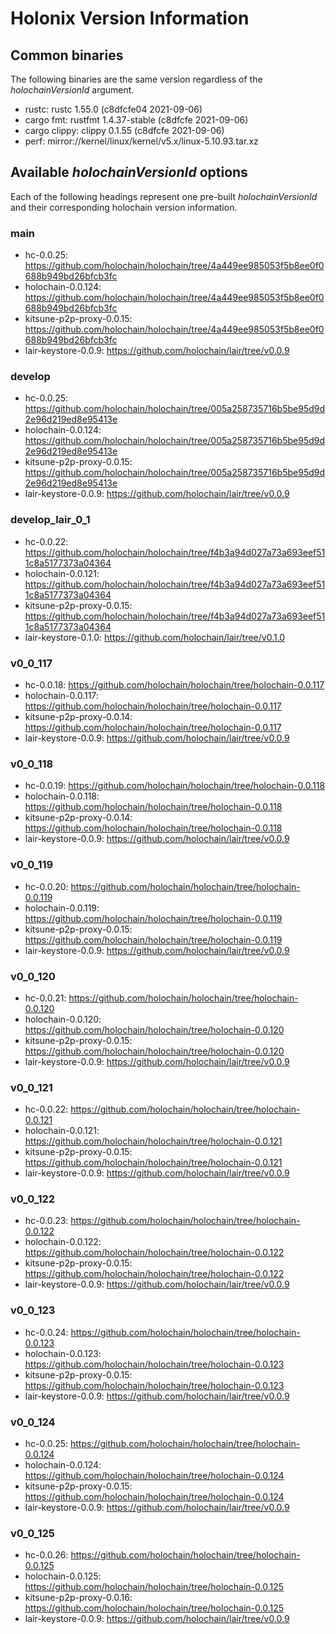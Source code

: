 # Holonix Version Information

## Common binaries
The following binaries are the same version regardless of the _holochainVersionId_ argument.

- rustc: rustc 1.55.0 (c8dfcfe04 2021-09-06)
- cargo fmt: rustfmt 1.4.37-stable (c8dfcfe 2021-09-06)
- cargo clippy: clippy 0.1.55 (c8dfcfe 2021-09-06)
- perf: mirror://kernel/linux/kernel/v5.x/linux-5.10.93.tar.xz

## Available _holochainVersionId_ options
Each of the following headings represent one pre-built _holochainVersionId_ and their corresponding holochain version information.

### main
- hc-0.0.25: https://github.com/holochain/holochain/tree/4a449ee985053f5b8ee0f0688b949bd26bfcb3fc
- holochain-0.0.124: https://github.com/holochain/holochain/tree/4a449ee985053f5b8ee0f0688b949bd26bfcb3fc
- kitsune-p2p-proxy-0.0.15: https://github.com/holochain/holochain/tree/4a449ee985053f5b8ee0f0688b949bd26bfcb3fc
- lair-keystore-0.0.9: https://github.com/holochain/lair/tree/v0.0.9

### develop
- hc-0.0.25: https://github.com/holochain/holochain/tree/005a258735716b5be95d9d2e96d219ed8e95413e
- holochain-0.0.124: https://github.com/holochain/holochain/tree/005a258735716b5be95d9d2e96d219ed8e95413e
- kitsune-p2p-proxy-0.0.15: https://github.com/holochain/holochain/tree/005a258735716b5be95d9d2e96d219ed8e95413e
- lair-keystore-0.0.9: https://github.com/holochain/lair/tree/v0.0.9

### develop_lair_0_1
- hc-0.0.22: https://github.com/holochain/holochain/tree/f4b3a94d027a73a693eef511c8a5177373a04364
- holochain-0.0.121: https://github.com/holochain/holochain/tree/f4b3a94d027a73a693eef511c8a5177373a04364
- kitsune-p2p-proxy-0.0.15: https://github.com/holochain/holochain/tree/f4b3a94d027a73a693eef511c8a5177373a04364
- lair-keystore-0.1.0: https://github.com/holochain/lair/tree/v0.1.0

### v0_0_117
- hc-0.0.18: https://github.com/holochain/holochain/tree/holochain-0.0.117
- holochain-0.0.117: https://github.com/holochain/holochain/tree/holochain-0.0.117
- kitsune-p2p-proxy-0.0.14: https://github.com/holochain/holochain/tree/holochain-0.0.117
- lair-keystore-0.0.9: https://github.com/holochain/lair/tree/v0.0.9

### v0_0_118
- hc-0.0.19: https://github.com/holochain/holochain/tree/holochain-0.0.118
- holochain-0.0.118: https://github.com/holochain/holochain/tree/holochain-0.0.118
- kitsune-p2p-proxy-0.0.14: https://github.com/holochain/holochain/tree/holochain-0.0.118
- lair-keystore-0.0.9: https://github.com/holochain/lair/tree/v0.0.9

### v0_0_119
- hc-0.0.20: https://github.com/holochain/holochain/tree/holochain-0.0.119
- holochain-0.0.119: https://github.com/holochain/holochain/tree/holochain-0.0.119
- kitsune-p2p-proxy-0.0.15: https://github.com/holochain/holochain/tree/holochain-0.0.119
- lair-keystore-0.0.9: https://github.com/holochain/lair/tree/v0.0.9

### v0_0_120
- hc-0.0.21: https://github.com/holochain/holochain/tree/holochain-0.0.120
- holochain-0.0.120: https://github.com/holochain/holochain/tree/holochain-0.0.120
- kitsune-p2p-proxy-0.0.15: https://github.com/holochain/holochain/tree/holochain-0.0.120
- lair-keystore-0.0.9: https://github.com/holochain/lair/tree/v0.0.9

### v0_0_121
- hc-0.0.22: https://github.com/holochain/holochain/tree/holochain-0.0.121
- holochain-0.0.121: https://github.com/holochain/holochain/tree/holochain-0.0.121
- kitsune-p2p-proxy-0.0.15: https://github.com/holochain/holochain/tree/holochain-0.0.121
- lair-keystore-0.0.9: https://github.com/holochain/lair/tree/v0.0.9

### v0_0_122
- hc-0.0.23: https://github.com/holochain/holochain/tree/holochain-0.0.122
- holochain-0.0.122: https://github.com/holochain/holochain/tree/holochain-0.0.122
- kitsune-p2p-proxy-0.0.15: https://github.com/holochain/holochain/tree/holochain-0.0.122
- lair-keystore-0.0.9: https://github.com/holochain/lair/tree/v0.0.9

### v0_0_123
- hc-0.0.24: https://github.com/holochain/holochain/tree/holochain-0.0.123
- holochain-0.0.123: https://github.com/holochain/holochain/tree/holochain-0.0.123
- kitsune-p2p-proxy-0.0.15: https://github.com/holochain/holochain/tree/holochain-0.0.123
- lair-keystore-0.0.9: https://github.com/holochain/lair/tree/v0.0.9

### v0_0_124
- hc-0.0.25: https://github.com/holochain/holochain/tree/holochain-0.0.124
- holochain-0.0.124: https://github.com/holochain/holochain/tree/holochain-0.0.124
- kitsune-p2p-proxy-0.0.15: https://github.com/holochain/holochain/tree/holochain-0.0.124
- lair-keystore-0.0.9: https://github.com/holochain/lair/tree/v0.0.9

### v0_0_125
- hc-0.0.26: https://github.com/holochain/holochain/tree/holochain-0.0.125
- holochain-0.0.125: https://github.com/holochain/holochain/tree/holochain-0.0.125
- kitsune-p2p-proxy-0.0.16: https://github.com/holochain/holochain/tree/holochain-0.0.125
- lair-keystore-0.0.9: https://github.com/holochain/lair/tree/v0.0.9
